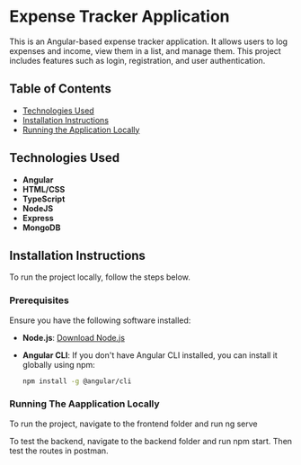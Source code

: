 # Expense Tracker Application

This is an Angular-based expense tracker application. It allows users to log expenses and income, view them in a list, and manage them. This project includes features such as login, registration, and user authentication.

## Table of Contents

- [Technologies Used](#technologies-used)
- [Installation Instructions](#installation-instructions)
- [Running the Application Locally](#running-the-application-locally)

## Technologies Used

- **Angular**
- **HTML/CSS**
- **TypeScript**
- **NodeJS**
- **Express**
- **MongoDB**

## Installation Instructions

To run the project locally, follow the steps below.

### Prerequisites

Ensure you have the following software installed:

- **Node.js**: [Download Node.js](https://nodejs.org/)
- **Angular CLI**: If you don't have Angular CLI installed, you can install it globally using npm:

  ```bash
  npm install -g @angular/cli
  ```

### Running The Aapplication Locally

To run the project, navigate to the frontend folder and run ng serve

To test the backend, navigate to the backend folder and run npm start.
Then test the routes in postman.
